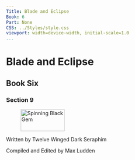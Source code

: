 ```yaml
---
Title: Blade and Eclipse
Book: 6
Part: None
CSS: ../Styles/style.css
viewport: width=device-width, initial-scale=1.0
...
```


# Blade and Eclipse
## Book Six
### Section 9

<figure>
	<img src="../Images/gem.gif" alt="Spinning Black Gem" width="120" height="60" />
</figure>

<p class="title">Written by Twelve Winged Dark Seraphim</p>
<p class="title">Compiled and Edited by Max Ludden</p>